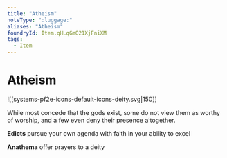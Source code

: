 ```yaml
---
title: "Atheism"
noteType: ":luggage:"
aliases: "Atheism"
foundryId: Item.qHLqGmQ21XjFniXM
tags:
  - Item
---
```


# Atheism
![[systems-pf2e-icons-default-icons-deity.svg|150]]

While most concede that the gods exist, some do not view them as worthy of worship, and a few even deny their presence altogether.

**Edicts** pursue your own agenda with faith in your ability to excel

**Anathema** offer prayers to a deity
